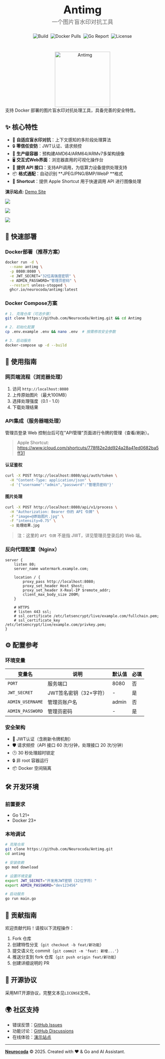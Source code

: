 <div align="center">
  
  <h1 style="font-size: 2.5em; margin: 0; line-height: 1.2;">Antimg</h1>
  
  <h4 style="font-size: 1.3em; margin: 0.3em 0 1.2em; color: #666; font-weight: 400;">
    一个图片盲水印对抗工具
  </h4>

  <div style="margin: 1.8em 0 3em; display: flex; flex-wrap: wrap; gap: 8px; justify-content: center;">
    <a href="https://github.com/Neurocoda/Antimg/actions/workflows/docker-image.yml" style="text-decoration: none;">
      <img src="https://github.com/Neurocoda/Antimg/actions/workflows/docker-image.yml/badge.svg" alt="Build">
    </a>
    <a href="https://hub.docker.com/r/neurocoda/antimg" style="text-decoration: none;">
      <img src="https://img.shields.io/docker/pulls/neurocoda/antimg?logo=docker" alt="Docker Pulls">
    </a>
    <a href="https://goreportcard.com/report/github.com/Neurocoda/Antimg" style="text-decoration: none;">
      <img src="https://goreportcard.com/badge/github.com/Neurocoda/Antimg" alt="Go Report"> 
    </a>
    <a href="https://opensource.org/licenses/MIT" style="text-decoration: none;">
      <img src="https://img.shields.io/badge/License-MIT-yellow.svg" alt="License">
    </a>
  </div>
  
  <img src="static/logo.svg" alt="Antimg" width="180">
</div>
支持 Docker 部署的图片盲水印对抗处理工具，具备完善的安全特性。

## ✨ 核心特性

- 🎯 **自适应盲水印对抗**：上下文感知的多阶段处理算法
- 🔒 **零信任安防**：JWT认证、请求频控
- 🐳 **生产级容器**：预构建AMD64/ARM64/ARMv7多架构镜像
- 🖥️ **交互式Web界面**：浏览器直用的可视化操作台
- 🔌 **提供 API 接口**：支持API调用，为低算力设备提供处理支持
- 📦 **格式通配**：自动识别 **JPEG/PNG/BMP/WebP **格式
- 🍎 **Shortcut**：提供 Apple Shortcut 用于快速调用 API 进行图像处理


**演示站点:** [Demo Site](https://antimg.neurocoda.com)

![](static/ScreenshotLogin.png)

![](static/ScreenshotWorkspace.png)

![](static/ScreenshotAPI.png)



## 🚀 快速部署

### Docker部署（推荐方案）

```bash
docker run -d \
  --name antimg \
  -p 8080:8080 \
  -e JWT_SECRET="32位高强度密钥" \
  -e ADMIN_PASSWORD="管理员密码" \
  --restart unless-stopped \
  ghcr.io/neurocoda/antimg:latest
```



### Docker Compose方案

```bash
# 1. 克隆仓库（可选步骤）
git clone https://github.com/Neurocoda/Antimg.git && cd Antimg

# 2. 初始化配置
cp .env.example .env && nano .env  # 按需修改安全参数

# 3. 启动服务
docker-compose up -d --build
```



## 📖 使用指南

### 网页端流程（浏览器处理）

1. 访问 `http://localhost:8080`
2. 上传原始图片（最大100MB）
3. 选择处理强度（0.1 - 1.0）
4. 下载处理结果



### API集成（服务器端处理）

管理员登录 Web 控制台后可在"API管理"页面进行令牌的管理（查看/刷新）。

> Apple Shortcut: https://www.icloud.com/shortcuts/778f82e2dd924a28a41ed0682ba5ff31

#### 认证鉴权

```bash
curl -X POST http://localhost:8080/api/auth/token \
  -H "Content-Type: application/json" \
  -d '{"username":"admin","password":"管理员密码"}'
```

#### 图片处理

```bash
curl -X POST http://localhost:8080/api/v1/process \
  -H "Authorization: Bearer 你的 API 令牌" \
  -F "image=@原始图片.jpg" \
  -F "intensity=0.75" \
  -o 处理结果.jpg
```

> 注：这里的 `API 令牌` 不是指 JWT，详见管理员登录后的 Web 端。



### 反向代理配置（Nginx）

```nginx
server {
    listen 80;
    server_name watermark.example.com;

    location / {
        proxy_pass http://localhost:8080;
        proxy_set_header Host $host;
        proxy_set_header X-Real-IP $remote_addr;
        client_max_body_size 200M;
    }

    # HTTPS
    # listen 443 ssl;
    # ssl_certificate /etc/letsencrypt/live/example.com/fullchain.pem;
    # ssl_certificate_key /etc/letsencrypt/live/example.com/privkey.pem;
}
```



## ⚙️ 配置参考

### 环境变量

| 变量名           | 说明                        | 默认值 | 必填 |
| ---------------- | --------------------------- | ------ | ---- |
| `PORT`           | 服务端口                    | 8080   | 否   |
| `JWT_SECRET`     | JWT签名密钥（32+字符）      | -      | 是   |
| `ADMIN_USERNAME` | 管理员账户名                | admin  | 否   |
| `ADMIN_PASSWORD` | 管理员密码                  | -      | 是   |



### 安全架构

- 🔐 JWT认证（含刷新令牌机制）
- 🛡️ 请求频控（API 接口 60 次/分钟，处理接口 20 次/分钟）
- 🕒 30 秒处理超时锁定
- 🔒 非 root 容器运行
- 📦 Docker 空间隔离



## 🛠 开发环境

### 前置要求

- Go 1.21+ 
- Docker 23+



### 本地调试

```bash
# 克隆仓库
git clone https://github.com/Neurocoda/Antimg.git
cd antimg

# 安装依赖
go mod download

# 设置环境变量
export JWT_SECRET="开发用JWT密钥（32位字符）"
export ADMIN_PASSWORD="dev123456"

# 启动服务
go run main.go
```



## 🤝 贡献指南

欢迎贡献代码！请按以下流程操作：

1. Fork 仓库
2. 创建特性分支（`git checkout -b feat/新功能`）
3. 提交语义化 commit（`git commit -m 'feat: 新增...'`）
4. 推送分支到 fork 仓库（`git push origin feat/新功能`）
5. 创建详细说明的 PR



## 📜 开源协议

采用MIT开源协议，完整文本见`LICENSE`文件。



## 🌍 社区支持

- 错误反馈：[GitHub Issues](https://github.com/Neurocoda/Antimg/issues)
- 功能讨论：[GitHub Discussions](https://github.com/Neurocoda/Antimg/discussions)
- 在线体验：[演示站点](https://antimg.neurocoda.com)



---

[**Neurocoda**](https://neurocoda.com) © 2025. Created with ❤️ & Go and AI Assistant.
